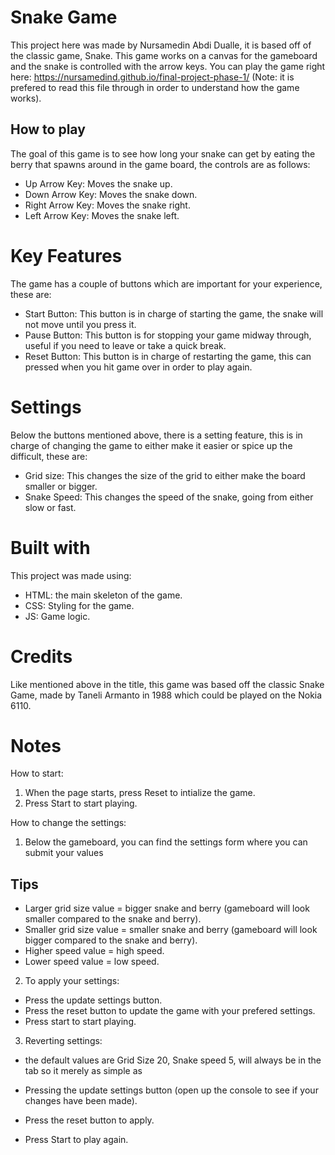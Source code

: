 # Snake Game

This project here was made by Nursamedin Abdi Dualle, it is based off of the classic game, Snake. This game works on a canvas for the gameboard and the snake is controlled with the arrow keys. You can play the game right here: https://nursamedind.github.io/final-project-phase-1/ (Note: it is prefered to read this file through in order to understand how the game works).

## How to play

The goal of this game is to see how long your snake can get by eating the berry that spawns around in the game board, the controls are as follows:

* Up Arrow Key: Moves the snake up.
* Down Arrow Key: Moves the snake down.
* Right Arrow Key: Moves the snake right.
* Left Arrow Key: Moves the snake left.

# Key Features

The game has a couple of buttons which are important for your experience, these are:

* Start Button: This button is in charge of starting the game, the snake will not move until you press it.
* Pause Button: This button is for stopping your game midway through, useful if you need to leave or take a quick break.
* Reset Button: This button is in charge of restarting the game, this can pressed when you hit game over in order to play again.

# Settings

Below the buttons mentioned above, there is a setting feature, this is in charge of changing the game to either make it easier or spice up the difficult, these are:

* Grid size: This changes the size of the grid to either make the board smaller or bigger.
* Snake Speed: This changes the speed of the snake, going from either slow or fast.

# Built with

This project was made using:

* HTML: the main skeleton of the game.
* CSS: Styling for the game.
* JS: Game logic.

# Credits

Like mentioned  above in the title, this game was based off the classic Snake Game, made by Taneli Armanto in 1988 which could be played on the Nokia 6110.

# Notes

How to start:
1. When the page starts, press Reset to intialize the game. 
2. Press Start to start playing.

How to change the settings:
1. Below the gameboard, you can find the settings form where you can submit your values
## Tips
- Larger grid size value  = bigger snake and berry (gameboard will look smaller compared to the snake and berry).
- Smaller grid size  value = smaller snake and berry (gameboard will look bigger compared to the snake and berry).
- Higher speed value = high speed.
- Lower speed value = low speed.

2. To apply your settings:
- Press the update settings button.
- Press the reset button to update the game with your prefered settings.
- Press start to start playing.

3. Reverting settings:
- the default values are Grid Size 20, Snake speed 5, will always be in the tab so it merely as simple as

- Pressing the update settings button (open up the console to see if your changes have been made).
- Press the reset button to apply.
- Press Start to play again.

